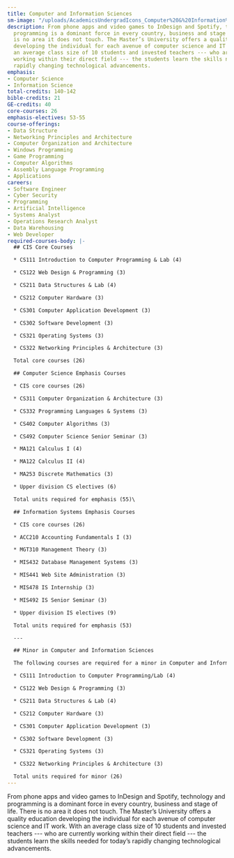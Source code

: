 ```yaml
---
title: Computer and Information Sciences
sm-image: "/uploads/AcademicsUndergradIcons_Computer%20&%20Information%20Sciences.png"
description: From phone apps and video games to InDesign and Spotify, technology and
  programming is a dominant force in every country, business and stage of life. There
  is no area it does not touch. The Master’s University offers a quality education
  developing the individual for each avenue of computer science and IT work. With
  an average class size of 10 students and invested teachers --- who are currently
  working within their direct field --- the students learn the skills needed for today’s
  rapidly changing technological advancements.
emphasis:
- Computer Science
- Information Science
total-credits: 140-142
bible-credits: 21
GE-credits: 40
core-courses: 26
emphasis-electives: 53-55
course-offerings:
- Data Structure
- Networking Principles and Architecture
- Computer Organization and Architecture
- Windows Programming
- Game Programming
- Computer Algorithms
- Assembly Language Programming
- Applications
careers:
- Software Engineer
- Cyber Security
- Programming
- Artificial Intelligence
- Systems Analyst
- Operations Research Analyst
- Data Warehousing
- Web Developer
required-courses-body: |-
  ## CIS Core Courses

  * CS111 Introduction to Computer Programming & Lab (4)

  * CS122 Web Design & Programming (3)

  * CS211 Data Structures & Lab (4)

  * CS212 Computer Hardware (3)

  * CS301 Computer Application Development (3)

  * CS302 Software Development (3)

  * CS321 Operating Systems (3)

  * CS322 Networking Principles & Architecture (3)

  Total core courses (26)

  ## Computer Science Emphasis Courses

  * CIS core courses (26)

  * CS311 Computer Organization & Architecture (3)

  * CS332 Programming Languages & Systems (3)

  * CS402 Computer Algorithms (3)

  * CS492 Computer Science Senior Seminar (3)

  * MA121 Calculus I (4)

  * MA122 Calculus II (4)

  * MA253 Discrete Mathematics (3)

  * Upper division CS electives (6)

  Total units required for emphasis (55)\

  ## Information Systems Emphasis Courses

  * CIS core courses (26)

  * ACC210 Accounting Fundamentals I (3)

  * MGT310 Management Theory (3)

  * MIS432 Database Management Systems (3)

  * MIS441 Web Site Administration (3)

  * MIS478 IS Internship (3)

  * MIS492 IS Senior Seminar (3)

  * Upper division IS electives (9)

  Total units required for emphasis (53)

  ---

  ## Minor in Computer and Information Sciences

  The following courses are required for a minor in Computer and Information Sciences:

  * CS111 Introduction to Computer Programming/Lab (4)

  * CS122 Web Design & Programming (3)

  * CS211 Data Structures & Lab (4)

  * CS212 Computer Hardware (3)

  * CS301 Computer Application Development (3)

  * CS302 Software Development (3)

  * CS321 Operating Systems (3)

  * CS322 Networking Principles & Architecture (3)

  Total units required for minor (26)
---
```


From phone apps and video games to InDesign and Spotify, technology and programming is a
dominant force in every country, business and stage of life. There is no area it does not touch. The
Master’s University offers a quality education developing the individual for each avenue of computer
science and IT work. With an average class size of 10 students and invested teachers --- who are currently
working within their direct field --- the students learn the skills needed for today’s rapidly changing
technological advancements.